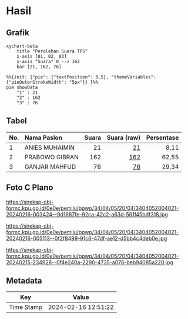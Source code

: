 # Hasil

## Grafik

```mermaid
xychart-beta
    title "Perolehan Suara TPS"
    x-axis [01, 02, 03]
    y-axis "Suara" 0 --> 162
    bar [21, 162, 76]
```

```mermaid
%%{init: {"pie": {"textPosition": 0.5}, "themeVariables": {"pieOuterStrokeWidth": "5px"}} }%%
pie showData
    "1" : 21
    "2" : 162
    "3" : 76
```

## Tabel

| No. | Nama Paslon    | Suara | Suara (raw) | Persentase |
|:--- |:-------------- | -----:| -----------:| ----------:|
| 1   | ANIES MUHAIMIN | 21    | [21][p-1]   | 8,11       |
| 2   | PRABOWO GIBRAN | 162   | [162][p-2]  | 62,55      |
| 3   | GANJAR MAHFUD  | 76    | [76][p-3]   | 29,34      |


[p-1]: https://github.com/gigit-pemilu/pemilu-2024-34-di-yogyakarta/blob/main/pilpres/hitung-suara/sub/34-di-yogyakarta/sub/04-sleman/sub/05-seyegan/sub/2004-margomulyo/sub/021-tps/sub/paslon-1.txt
[p-2]: https://github.com/gigit-pemilu/pemilu-2024-34-di-yogyakarta/blob/main/pilpres/hitung-suara/sub/34-di-yogyakarta/sub/04-sleman/sub/05-seyegan/sub/2004-margomulyo/sub/021-tps/sub/paslon-2.txt
[p-3]: https://github.com/gigit-pemilu/pemilu-2024-34-di-yogyakarta/blob/main/pilpres/hitung-suara/sub/34-di-yogyakarta/sub/04-sleman/sub/05-seyegan/sub/2004-margomulyo/sub/021-tps/sub/paslon-3.txt

## Foto C Plano

https://sirekap-obj-formc.kpu.go.id/0e0e/pemilu/ppwp/34/04/05/20/04/3404052004021-20240216-003424--9d1687fe-92ca-42c2-a63d-561f45bdf318.jpg

https://sirekap-obj-formc.kpu.go.id/0e0e/pemilu/ppwp/34/04/05/20/04/3404052004021-20240216-005113--0f2f8499-91c6-47df-ae12-d5bb4c4deb0e.jpg

https://sirekap-obj-formc.kpu.go.id/0e0e/pemilu/ppwp/34/04/05/20/04/3404052004021-20240215-234928--0f4e240a-2290-4735-a076-beb94085a220.jpg


## Metadata

| Key        | Value               |
| ---------- | ------------------- |
| Time Stamp | 2024-02-16 12:51:22 |



